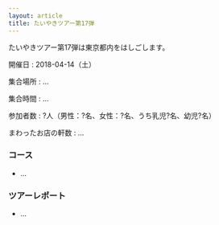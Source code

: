 ```yaml
---
layout: article
title: たいやきツアー第17弾
---
```


たいやきツアー第17弾は東京都内をはしごします。

開催日
: 2018-04-14（土）

集合場所
: ...

集合時間
: ...

参加者数
: ?人（男性：?名、女性：?名、うち乳児?名、幼児?名）

まわったお店の軒数
: ...

### コース

  * ...

### ツアーレポート

  * ...
